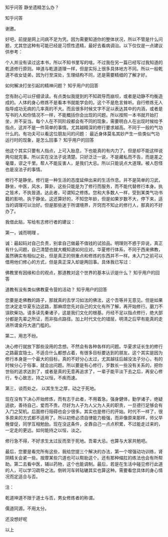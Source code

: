  
 知乎问答 静坐遗精怎么办？ 
 
 
 
 
 
 知乎问答 
 
 

 

 谢邀。

 好吧，前提是网上问病不足为凭。因为需要知道你的整体状况，所以不管是什么问题，尤其您这种有可能已经是习惯性遗精，最好去看病调治。以下仅仅是一点建议供参考：

 个人并没有读过这本书，所以不知书里写的啥。不过我在另一篇已经写过我知道的乾道修行原则。坤道与乾道道理一样，但是实际上很多具体地方不同。所以一般乾道不收女徒弟，因为行至深处，生理结构不同，还是需要精细的了解才好。

 如何解决打坐引起的精神问题？ 知乎用户的回答 

 您有耐心可以仔细读读。有点类似我提到的不知疏导而崩坝，或者是动静不均衡造成的。人体的身心修炼不是看本书就能学会的。这个不是危言耸听。自行修炼无人指导成功无病的几率真的不大。而且很多时候文字不足以表达其中的内涵，或者是写书的人和你情况不一样，不能概括你会出现的问题。所以按照一本书就开始打坐，并不妥当。每个人在不同阶段都会有不同的现象，需要明白人在出现时候给予指点，这并不是一件简单的事情。尤其越精深的修行要求越高。不同于一般的气功什么的。有功夫可以看这位朋友问的问题： 最近身体莫名其妙产生一些类似气功运行时的现象，是怎么回事？ 知乎用户的回答 

 他这个其实只要有人指点，上可入胎息，下也能真的有内力了。但是却不能这样说两句就完事。所以实在没法子说清楚。只好泛泛一说，不是藏私而不告，而是差之毫厘，谬之千里。帮人不能反害人，是我们大忌。所以只能说点大道理。被人怨怪也是没法子的事情。

 修行不是静坐。修行是一种生活的态度延伸出来的生活作息。并不是简单的习武，静坐，中医，风水，算卦。这些只能是为了修行而服务，而不能代替修行本身。执之皆术，不执皆道。达此者，可谓知之修炼。您和大多数人一样，受到某类气功书籍的影响，执于静坐。这还算好的，不知您年龄，但是如果岁数不大，停下来，适当的调理可以治好。但是那些迷于所谓境界，开窍而不知止的修行人，那真的不好办了。

 

 我借此贴，写给有志修行者的建议：

 第一，诚而明理 。

 诚：最起码对自己负责，别拿自己做最不值钱的试验品。明理则不惑于异说，真正有什么问题，自己清楚也就大概知道如何应对。华夏修行体系，不同于西来佛教，虽然确实有相似之处，但是真正的侧重点和修炼的东西并不一样。未入门之前可以借用他们修心的方式，但是真正深入却是两回事。具体我已写过：

 佛教里有因缘和合的观点，那道教对这个世界的基本认识是什么？ 知乎用户的回答 

 道教有没有类似佛教夏令营的活动？ 知乎用户的回答 

 您要是走佛教的路子，那就真的去学习如法的佛法，这个吾等并无意见。但是如果您决定走华夏东边这路，那麻烦您先对自己的文化有所了解，再开始修行。磨刀不误砍柴功。请多读先秦诸子，这是我们文化的根基。丹经不足以指点修行，绝大部分都是先辈之所证，而非指点路径。加上时代文化的错层，明清之后罕有能真的走进所谓金丹大道门槛的。

 

 第二，用志不纷。 

 决心修行就放下那些没用的念想。不然会有各种各样的问题。华夏求证长生的修行之路最宜隐士。不适合什么都想占着，有很多目标要达到的朋友。这个其实是因为修行本身是一个最大的目标，真的不好分心太过，尤其越往后越没法子分心，有的时候分心于俗事，就会出问题。所以要是有心修行，岁数长一些没有关系的，把你世俗的追求达到了，或者是真的无意再追求了，一辈子能平淡下去之后，再安心修行，专心致志，持之以恒，不疾而速。

 

 第三，谈而处之。 以其生生之厚，动之于死地。

 现在没有下决心开始修炼，而有志于此者，不用着急。强身健体，勤学诸子，绝疑适欲，善待自己，爱而不贵。尽好为人子为人父为人夫的职责，一旦德行足够会有入门之契机。后面修行阻碍也会少很多。其实也是修行的开始。时代不一样了，很多原来的方式都不适用了。所以初修必须自律能力极强，而非像原来那样，师父早晚督促，同学互相勉励。现在没这条件，全靠自己一点点积累，不过能走过来的，一定走的更远。如何能持之以恒，淡之。

 修行急不得，不好求生太过反而至于死地。吾辈大忌。也算与大家共勉吧。

 

 

 最后，您要是看完所有这些，我给您提三个解决的办法，第一个增强动功训练，肾阴精关会紧一些。按摩某些穴道也可以帮助这个。还有那种缩肛的练法也会有所帮助。第二去看中医，辅以药物，这个也能调制。最后，若是在生活中碰见修行此道的人，可以学习疏导之法。倒转河车转轱辘其实也算这种。需要看您具体的身心情况而定适合与否。

 

 注：

 乾道坤道不限于道士与否，男女修炼者的称谓。

 儒道同源。不用太分。

 还没想好呢

 

 以上 